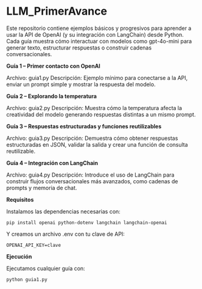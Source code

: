# LLM_PrimerAvance

Este repositorio contiene ejemplos básicos y progresivos para aprender a usar la API de OpenAI (y su integración con LangChain) desde Python.
Cada guía muestra cómo interactuar con modelos como gpt-4o-mini para generar texto, estructurar respuestas o construir cadenas conversacionales.

**Guía 1 – Primer contacto con OpenAI**

Archivo: guia1.py
Descripción:
Ejemplo mínimo para conectarse a la API, enviar un prompt simple y mostrar la respuesta del modelo.

**Guía 2 – Explorando la temperatura**

Archivo: guia2.py
Descripción:
Muestra cómo la temperatura afecta la creatividad del modelo generando respuestas distintas a un mismo prompt.

**Guía 3 – Respuestas estructuradas y funciones reutilizables**

Archivo: guia3.py
Descripción:
Demuestra cómo obtener respuestas estructuradas en JSON, validar la salida y crear una función de consulta reutilizable.

**Guía 4 – Integración con LangChain**

Archivo: guia4.py
Descripción:
Introduce el uso de LangChain para construir flujos conversacionales más avanzados, como cadenas de prompts y memoria de chat.

**Requisitos**

Instalamos las dependencias necesarias con:

`pip install openai python-dotenv langchain langchain-openai`

Y creamos un archivo .env con tu clave de API:

`OPENAI_API_KEY=clave`

**Ejecución**

Ejecutamos cualquier guía con:

`python guia1.py`

